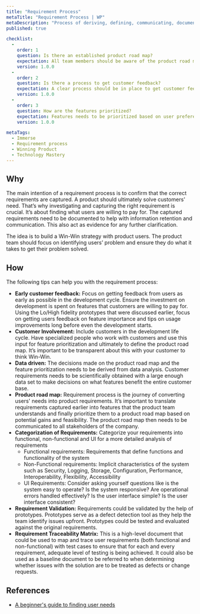 ```yaml
---
title: "Requirement Process"
metaTitle: "Requirement Process | WP"
metaDescription: "Process of deriving, defining, communicating, documenting, prioritizing and obtaining user feedback."
published: true

checklist: 
  -
    order: 1
    question: Is there an established product road map?
    expectation: All team members should be aware of the product road map. Road map should clearly indicate the upcoming features and their time lines.
    version: 1.0.0
  -
    order: 2
    question: Is there a process to get customer feedback?
    expectation: A clear process should be in place to get customer feedback of the product. This feedback ideally needs to be captured during the development phase it self by involving customer in early prototypes.
    version: 1.0.0
  -
    order: 3
    question: How are the features prioritized?
    expectation: Features needs to be prioritized based on user preference data. There has to be evidence of collecting this data from the customers.
    version: 1.0.0

metaTags:
  - Immerse
  - Requirement process
  - Winning Product
  - Technology Mastery
---
```



## Why
The main intention of a requirement process is to confirm that the correct requirements are captured. A product should ultimately solve customers' need. That’s why investigating and capturing the right requirement is crucial. It’s about finding what users are willing to pay for. The captured requirements need to be documented to help with information retention and communication. This also act as evidence for any further clarification.

The idea is to build a Win-Win strategy with product users. The product team should focus on identifying users’ problem and ensure they do what it takes to get their problem solved.

## How
The following tips can help you with the requirement process:
- **Early customer feedback:** Focus on getting feedback from users as early as possible in the development cycle. Ensure the investment on development is spent on features that customers are willing to pay for. Using the Lo/High fidelity prototypes that were discussed earlier, focus on getting users feedback on feature importance and tips on usage improvements long before even the development starts.
- **Customer Involvement:** Include customers in the development life cycle. Have specialized people who work with customers and use this input for feature prioritization and ultimately to define the product road map. It’s important to be transparent about this with your customer to think Win-Win.
- **Data driven:** The decisions made on the product road map and the feature prioritization needs to be derived from data analysis. Customer requirements needs to be scientifically obtained with a large enough data set to make decisions on what features benefit the entire customer base.
- **Product road map:** Requirement process is the journey of converting users' needs into product requirements. It’s important to translate requirements captured earlier into features that the product team understands and finally prioritize them to a product road map based on potential gains and feasibility. The product road map then needs to be communicated to all stakeholders of the company.
- **Categorization of Requirements:** Categorize your requirements into functional, non-functional and UI for a more detailed analysis of requirements 
  - Functional requirements: Requirements that define functions and functionality of the system
  - Non-Functional requirements: Implicit characteristics of the system such as Security, Logging, Storage, Configuration, Performance, Interoperability, Flexibility, Accessibility
  - UI Requirements: Consider asking yourself questions like is the system easy to operate? Is the system responsive? Are operational errors handled effectively? Is the user interface simple? Is the user interface consistent?
 - **Requirement Validation:** Requirements could be validated by the help of prototypes. Prototypes serve as a defect detection tool as they help the team identify issues upfront. Prototypes could be tested and evaluated against the original requirements.
 - **Requirement Traceability Matrix:** This is a high-level document that could be used to map and trace user requirements (both functional and non-functional) with test cases to ensure that for each and every requirement, adequate level of testing is being achieved. It could also be used as a baseline document to be referred to when determining whether issues with the solution are to be treated as defects or change requests.



## References
- [A beginner's guide to finding user needs](https://jdittrich.github.io/userNeedResearchBook/)
